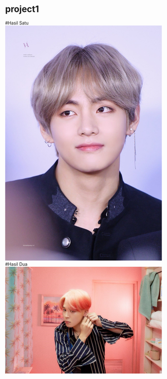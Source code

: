 # project1
#Hasil Satu
![Alt Text](https://github.com/nurisarahmi28/project1/blob/master/foto%20taehyung.jpg "hasil satu")
#Hasil Dua
![Alt Text](https://github.com/nurisarahmi28/project1/blob/master/Jimin-BTS.jpg "hasil dua")
